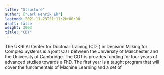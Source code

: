 ```yaml
---
title: "Structure"
author: ["Carl Henrik Ek"]
lastmod: 2023-11-23T21:11:20+00:00
draft: false
weight: 3003
title: "CDT"
---
```


The UKRI AI Center for Doctoral Training (CDT) in Decision Making for Complex Systems is a joint CDT between the University of Manchester and the University of Cambridge. The CDT is provides funding for four years of advanced studies towards a PhD. The first year is a taught program that will cover the fundamentals of Machine Learning and a set of
